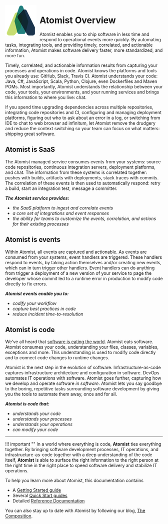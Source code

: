 <img style="float:left; padding-top:7px; padding-right:10px; padding-bottom:15px;" src="images/atomist-logo.png">

# Atomist Overview

Atomist enables you to ship software in less time and respond to
operational events more quickly.  By automating tasks, integrating
tools, and providing timely, correlated, and actionable information,
Atomist makes software delivery faster, more standardized, and more
fun.

Timely, correlated, and actionable information results from capturing
your processes and operations in code.  Atomist knows the platforms
and tools you already use: GitHub, Slack, Travis CI.  Atomist
understands your code: Java, C#, JavaScript, Scala, Python, Clojure,
even Dockerfiles and Maven POMs.  Most importantly, Atomist
understands the relationship between your code, your tools, your
environments, and your running services and brings this information to
where you live: chat.

If you spend time upgrading dependencies across multiple repositories,
integrating code repositories and CI, configuring and managing
deployment platforms, figuring out who to ask about an error in a log,
or switching from IDE to chat to web browser ad infinitum, let Atomist
remove the drudgery and reduce the context switching so your team can
focus on what matters: shipping great software.

## Atomist is SaaS

The Atomist managed service consumes events from your systems: source
code repositories, continuous integration servers, deployment
platforms, and chat.  The information from these systems is correlated
together: pushes with builds, artifacts with deployments, stack traces
with commits.  The correlation of these events is then used to
automatically respond: retry a build, start an integration test,
message a committer.

***The Atomist service provides:***

-   *the SaaS platform to ingest and correlate events*
-   *a core set of integrations and event responses*
-   *the ability for teams to customize the events, correlation, and
    actions for their existing processes*

## Atomist is events

Within Atomist, all events are captured and actionable.  As events are
consumed from your systems, event handlers are triggered.  These
handlers respond to events, by taking action themselves and/or
creating new events, which can in turn trigger other handlers.  Event
handlers can do anything from trigger a deployment of a new version of
your service to page the developer whose commit led to a runtime error
in production to modify code directly to fix errors.

***Atomist events enable you to:***

-   *codify your workflow*
-   *capture best practices in code*
-   *reduce incident time-to-resolution*

## Atomist is code

We've all heard that [software is eating the world][eating].  Atomist
eats software.  Atomist consumes your code, understanding your files,
classes, variables, exceptions and more.  This understanding is used
to modify code directly and to connect code changes to runtime
changes.

Atomist is the next step in the evolution of software.
Infrastructure-as-code captures infrastructure architecture and
configuration in software.  DevOps automates IT operations with
software.  Atomist goes further, capturing how we develop and operate
software *in software*.  Atomist lets you say goodbye to the boring,
repetitive tasks surrounding software development by giving you the
tools to automate them away, once and for all.

[eating]: https://a16z.com/2016/08/20/why-software-is-eating-the-world/

***Atomist is code that:***

-   *understands <span class="highlight">your</span> code*
-   *understands your processes*
-   *understands your operations*
-   *can <span class="highlight">modify</span> your code*

----

!!! important ""
    <span class="major-point">In a world where everything is code,
    **Atomist** ties everything together.  By bringing software
    development processes, IT operations, and infrastructure-as-code
    together with a deep understanding of the code itself, **Atomist**
    is able to surface the right information to the right person at
    the right time in the right place to speed software delivery and
    stabilize IT operations.</span>

To help you learn more about Atomist, this documentation contains

-   A [Getting Started guide][getting-started]
-   Several [Quick Start guides][quick]
-   Detailed [Reference Documentation][refdoc]

[getting-started]: getting-started/index.md
[quick]: quick-starts/index.md
[refdoc]: reference-docs/index.md

You can also stay up to date with Atomist by following our
blog, [The Composition][composition].

[composition]: https://the-composition.com/

<!--
## Rug is the runtime
### Events flow in and out
### Operations respond to events
#### Alerting developers
#### Releasing software
#### Modifying code
#### Testing integrations
## Integrations (get events, call APIs/commands)
## Cortex
## Bot, button and CLI interfaces - but the real power is when no interface is needed, i.e., full automation of responses to events
## CLI for building and testing Rugs


Atomist is all about high quality productivity for your software.
Whether it be working with large legacy codebases, your own "majestic
monoliths" or aiming for "zero overhead microservices", Atomist
provides the tools that allow you to turn your development speed up as
high as it can go.

Atomist helps you develop better software more quickly by automating
common tasks in software development and operation.  This automation
takes several forms:

-   Creating a RESTful microservice with a single click using an
    Atomist Button.
-   Using Rug editors to perform common tasks on your source code
    repository, e.g., configuring and enabling a [Travis CI][travis]
    build or updating a [Docker][docker] base image to the desired
    version.
-   Ensuring a project conforms with your standards using a Rug
    reviewer.
-   Managing a service life cycle, from commits to CI builds to
    deployments and releases to alerts and corrective action with the
    Atomist Bot.

[travis]: https://travis-ci.org/
[docker]: https://www.docker.com/

You can find more detail on what Atomist can do by following our
Medium Publication: [The Composition][composition].  In
particular, [Software That Writes And Evolves Software][evolve]
provides a more detailed introduction to our thinking around
development automation and a video showing an application of the
approach to the [Elm][elm]
language.  [Understand, Automate, Collaborate][collab] provides more
detail on how our approach can greatly increase a team's productivity.

[evolve]: https://medium.com/the-composition/software-that-writes-and-evolves-software-953578a6fc36#.yw7mkg6sy
[elm]: http://elm-lang.org/
[collab]: https://medium.com/the-composition/understand-automate-collaborate-1b5695ecb724#.u3df7vvjc

While often our Atomist Bot can guide you through the proper workflow,
perhaps you are interested in working with the Rug CLI, looking for a
little more help to get started with Atomist, or doing something more
advanced like writing your own editor.  If that is what you're looking
for, you're in the right place.

## Just get me going *right now*: Quick Starts

The following are quick recipes that you can use to navigate the most
common activites through Atomist.

[Go to the Quick Starts...](quick-starts/index.md)

## I want to know more: Reference Documentation

The reference documentation aims to help you get a deeper dive through
the tools, techniques and stucture of Atomist:

[Go to the Reference Documentation...](reference-docs/index.md)

-->
